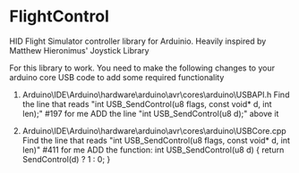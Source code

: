# FlightControl
HID Flight Simulator controller library for Arduinio. Heavily inspired by Matthew Hieronimus' Joystick Library

For this library to work. You need to make the following changes to your arduino core USB code to add some required functionality

1. Arduino\IDE\Arduino\hardware\arduino\avr\cores\arduino\USBAPI.h
   Find the line that reads "int USB_SendControl(u8 flags, const void* d, int len);" #197 for me
   ADD the line "int USB_SendControl(u8 d);" above it

2. Arduino\IDE\Arduino\hardware\arduino\avr\cores\arduino\USBCore.cpp
   Find the line that reads "int USB_SendControl(u8 flags, const void* d, int len)" #411 for me
   ADD the function:
   int USB_SendControl(u8 d)
   {
     return SendControl(d) ? 1 : 0;
	 }